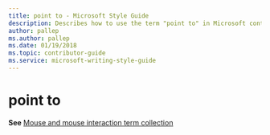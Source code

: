 ```yaml
---
title: point to - Microsoft Style Guide
description: Describes how to use the term "point to" in Microsoft content.
author: pallep
ms.author: pallep
ms.date: 01/19/2018
ms.topic: contributor-guide
ms.service: microsoft-writing-style-guide
---
```


# point to

**See** [Mouse and mouse interaction term collection](~/a-z-word-list-term-collections/term-collections/mouse-mouse-interaction-terms.md)
